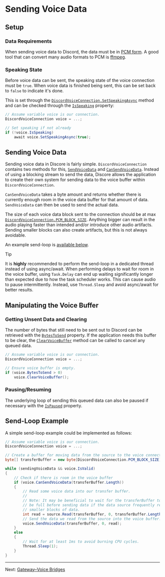 # Sending Voice Data

## Setup

### Data Requirements
When sending voice data to Discord, the data must be in [PCM form](https://en.wikipedia.org/wiki/Pulse-code_modulation). A good tool that can convert many audio formats to PCM is [ffmpeg](https://ffmpeg.org/).

### Speaking State
Before voice data can be sent, the speaking state of the voice connection must be `true`. When voice data is finished being sent, this can be set back to `false` to indicate it's done.

This is set through the [`DiscordVoiceConnection.SetSpeakingAsync`](xref:Discore.Voice.DiscordVoiceConnection.SetSpeakingAsync*) method and can be checked through the [`IsSpeaking`](xref:Discore.Voice.DiscordVoiceConnection.IsSpeaking) property:
```csharp
// Assume variable voice is our connection.
DiscordVoiceConnection voice = ...;

// Set speaking if not already
if (!voice.IsSpeaking)
    await voice.SetSpeakingAsync(true);
```

## Sending Voice Data
Sending voice data in Discore is fairly simple. `DiscordVoiceConnection` contains two methods for this, [`SendVoiceData`](xref:Discore.Voice.DiscordVoiceConnection.SendVoiceData*) and [`CanSendVoiceData`](xref:Discore.Voice.DiscordVoiceConnection.CanSendVoiceData*). Instead of using a blocking stream to send the data, Discore allows the application to create their own system for sending data to the voice buffer within `DiscordVoiceConnection`.

`CanSendVoiceData` takes a byte amount and returns whether there is currently enough room in the voice data buffer for that amount of data. `SendVoiceData` can then be used to send the actual data.

The size of each voice data block sent to the connection should be at max [`DiscordVoiceConnection.PCM_BLOCK_SIZE`](xref:Discore.Voice.DiscordVoiceConnection.PCM_BLOCK_SIZE). Anything bigger can result in the audio playing faster than intended and/or introduce other audio artifacts. Sending smaller blocks can also create artifacts, but this is not always avoidable.

An example send-loop is [available below](#send-loop-example).

> [!TIP]
> It is **highly** recommended to perform the send-loop in a dedicated thread instead of using async/await. When performing delays to wait for room in the voice buffer, using `Task.Delay` can end up waiting significantly longer than expected due to how the task scheduler works. This can cause audio to pause intermittently. Instead, use `Thread.Sleep` and avoid async/await for better results. 

## Manipulating the Voice Buffer

### Getting Unsent Data and Clearing
The number of bytes that still need to be sent out to Discord can be retrieved with the [`BytesToSend`](xref:Discore.Voice.DiscordVoiceConnection.BytesToSend) property. If the application needs this buffer to be clear, the [`ClearVoiceBuffer`](xref:Discore.Voice.DiscordVoiceConnection.ClearVoiceBuffer*) method can be called to cancel any queued data.

```csharp
// Assume variable voice is our connection.
DiscordVoiceConnection voice = ...;

// Ensure voice buffer is empty.
if (voice.BytesToSend > 0)
    voice.ClearVoiceBuffer();
```

### Pausing/Resuming
The underlying loop of sending this queued data can also be paused if necessary with the [`IsPaused`](xref:Discore.Voice.DiscordVoiceConnection.IsPaused) property.

## Send-Loop Example
A simple send-loop example could be implemented as follows:
```csharp
// Assume variable voice is our connection.
DiscordVoiceConnection voice = ...;

// Create a buffer for moving data from the source to the voice connection.
byte[] transferBuffer = new byte[DiscordVoiceConnection.PCM_BLOCK_SIZE];

while (sendingVoiceData && voice.IsValid)
{
    // Check if there is room in the voice buffer
    if (voice.CanSendVoiceData(transferBuffer.Length))
    {
        // Read some voice data into our transfer buffer.
        //
        // Note: It may be beneficial to wait for the transferBuffer to
        // be full before sending data if the data source frequently reads
        // smaller blocks of data.
        int read = source.Read(transferBuffer, 0, transferBuffer.Length);
        // Send the data we read from the source into the voice buffer.
        voice.SendVoiceData(transferBuffer, 0, read);
    }
    else
    {
        // Wait for at least 1ms to avoid burning CPU cycles.
        Thread.Sleep(1);
    }
}
```

---
Next: [Gateway–Voice Bridges](./bridges.md)
